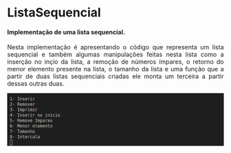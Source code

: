 # ListaSequencial
<h4>Implementação de uma lista sequencial.</h4>

<p style="text-align:justify">Nesta implementação é apresentando o código que representa um lista sequencial e também algumas manipulações feitas nesta lista como a inserção no inçio da lista, a remoção de números ímpares, o retorno do menor elemento presente na lista, o tamanho da lista e uma função que a partir de duas listas sequenciais criadas ele monta um terceira a partir dessas outras duas.</p>

![screenshot](https://github.com/lucasnamac/ListaSequencial/blob/main/data/scrennshot/menu.png)





